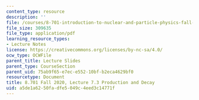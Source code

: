 ```yaml
---
content_type: resource
description: ''
file: /courses/8-701-introduction-to-nuclear-and-particle-physics-fall-2020/a5de1a6250fadfe5049c4eed3c14771f_MIT8_701f20_lec7.3.pdf
file_size: 309635
file_type: application/pdf
learning_resource_types:
- Lecture Notes
license: https://creativecommons.org/licenses/by-nc-sa/4.0/
ocw_type: OCWFile
parent_title: Lecture Slides
parent_type: CourseSection
parent_uid: 75ab9f65-e7ec-e552-10bf-b2eca4629bf0
resourcetype: Document
title: 8.701 Fall 2020, Lecture 7.3 Production and Decay
uid: a5de1a62-50fa-dfe5-049c-4eed3c14771f
---
```

